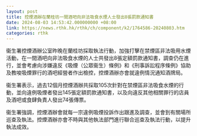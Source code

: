 ```yaml
---
layout: post
title: 控煙酒辦在蘭桂坊一間酒吧向非法吸食水煙人士發出8張罰款通知書
date: 2024-08-03 14:53:42.000000000 +08:00
link: https://news.rthk.hk/rthk/ch/component/k2/1764586-20240803.htm
categories: rthk
---
```


衞生署控煙酒辦公室昨晚在蘭桂坊採取執法行動，加強打擊在禁煙區非法吸用水煙活動，在一間酒吧向非法吸食水煙的人士共發出8張定額罰款通知書，調查仍在進行，並會考慮向涉嫌違反《吸煙（公眾衞生）條例》和《刑事訴訟程序條例》協助及教唆吸煙罪行的酒吧經營者作出檢控，控煙酒辦亦會就違例情況通知酒牌局。

衞生署表示，過去12個月控煙酒辦共採取105次針對在禁煙區非法吸食水煙的行動，並向違例吸煙者發出145張定額罰款通知書，以及向違反其他相關罪行的店員及酒吧或食肆負責人發出74張傳票。

衞生署強調，控煙酒辦會就每一宗違例吸煙投訴作出跟進及調查，並會到有關場所巡查及執法。控煙酒辦亦會不時與其他執法部門進行聯合巡查及執法行動，以提升執法成效。
